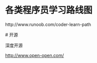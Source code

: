 
# 各类程序员学习路线图
<p>http://www.runoob.com/coder-learn-path</p>
# 开源

深度开源 <p>http://www.open-open.com/</p>
